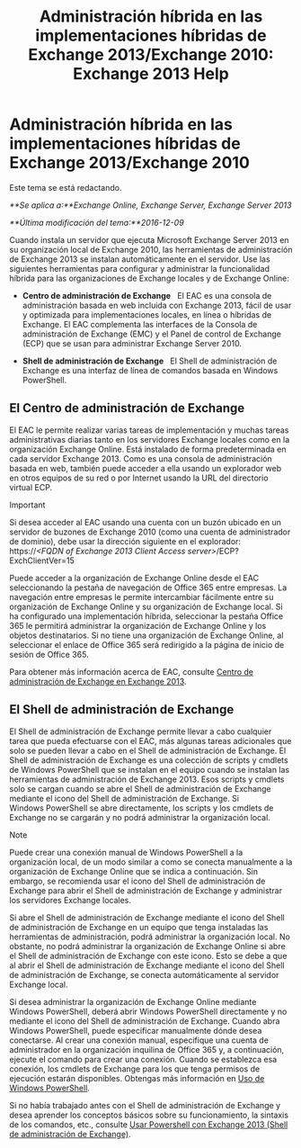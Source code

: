 ﻿---
title: 'Administración híbrida en las implementaciones híbridas de Exchange 2013/Exchange 2010: Exchange 2013 Help'
TOCTitle: Administración híbrida en las implementaciones híbridas de Exchange 2013/Exchange 2010
ms:assetid: 613ad2c2-bb7a-4810-b572-71945bd103f1
ms:mtpsurl: https://technet.microsoft.com/es-es/library/Dn393961(v=EXCHG.150)
ms:contentKeyID: 59637152
ms.date: 01/10/2018
mtps_version: v=EXCHG.150
ms.translationtype: HT
---

# Administración híbrida en las implementaciones híbridas de Exchange 2013/Exchange 2010

Este tema se está redactando.  

_**Se aplica a:**Exchange Online, Exchange Server, Exchange Server 2013_

_**Última modificación del tema:**2016-12-09_

Cuando instala un servidor que ejecuta Microsoft Exchange Server 2013 en su organización local de Exchange 2010, las herramientas de administración de Exchange 2013 se instalan automáticamente en el servidor. Use las siguientes herramientas para configurar y administrar la funcionalidad híbrida para las organizaciones de Exchange locales y de Exchange Online:

  - **Centro de administración de Exchange**   El EAC es una consola de administración basada en web incluida con Exchange 2013, fácil de usar y optimizada para implementaciones locales, en línea o híbridas de Exchange. El EAC complementa las interfaces de la Consola de administración de Exchange (EMC) y el Panel de control de Exchange (ECP) que se usan para administrar Exchange Server 2010.

  - **Shell de administración de Exchange**   El Shell de administración de Exchange es una interfaz de línea de comandos basada en Windows PowerShell.

## El Centro de administración de Exchange

El EAC le permite realizar varias tareas de implementación y muchas tareas administrativas diarias tanto en los servidores Exchange locales como en la organización Exchange Online. Está instalado de forma predeterminada en cada servidor Exchange 2013. Como es una consola de administración basada en web, también puede acceder a ella usando un explorador web en otros equipos de su red o por Internet usando la URL del directorio virtual ECP.


> [!IMPORTANT]
> Si desea acceder al EAC usando una cuenta con un buzón ubicado en un servidor de buzones de Exchange 2010 (como una cuenta de administrador de dominio), debe usar la dirección siguiente en el explorador:<BR>https://<EM>&lt;FQDN of Exchange 2013 Client Access server&gt;</EM>/ECP? ExchClientVer=15



Puede acceder a la organización de Exchange Online desde el EAC seleccionando la pestaña de navegación de Office 365 entre empresas. La navegación entre empresas le permite intercambiar fácilmente entre su organización de Exchange Online y su organización de Exchange local. Si ha configurado una implementación híbrida, seleccionar la pestaña Office 365 le permitirá administrar la organización de Exchange Online y los objetos destinatarios. Si no tiene una organización de Exchange Online, al seleccionar el enlace de Office 365 será redirigido a la página de inicio de sesión de Office 365.

Para obtener más información acerca de EAC, consulte [Centro de administración de Exchange en Exchange 2013](https://technet.microsoft.com/es-es/library/jj150562\(v=exchg.150\)).

## El Shell de administración de Exchange

El Shell de administración de Exchange permite llevar a cabo cualquier tarea que pueda efectuarse con el EAC, más algunas tareas adicionales que solo se pueden llevar a cabo en el Shell de administración de Exchange. El Shell de administración de Exchange es una colección de scripts y cmdlets de Windows PowerShell que se instalan en el equipo cuando se instalan las herramientas de administración de Exchange 2013. Esos scripts y cmdlets solo se cargan cuando se abre el Shell de administración de Exchange mediante el icono del Shell de administración de Exchange. Si Windows PowerShell se abre directamente, los scripts y los cmdlets de Exchange no se cargarán y no podrá administrar la organización local.


> [!NOTE]
> Puede crear una conexión manual de Windows PowerShell a la organización local, de un modo similar a como se conecta manualmente a la organización de Exchange Online que se indica a continuación. Sin embargo, se recomienda usar el icono del Shell de administración de Exchange para abrir el Shell de administración de Exchange y administrar los servidores Exchange locales.



Si abre el Shell de administración de Exchange mediante el icono del Shell de administración de Exchange en un equipo que tenga instaladas las herramientas de administración, podrá administrar la organización local. No obstante, no podrá administrar la organización de Exchange Online si abre el Shell de administración de Exchange con este icono. Esto se debe a que al abrir el Shell de administración de Exchange mediante el icono del Shell de administración de Exchange, se conecta automáticamente al servidor Exchange local.

Si desea administrar la organización de Exchange Online mediante Windows PowerShell, deberá abrir Windows PowerShell directamente y no mediante el icono del Shell de administración de Exchange. Cuando abra Windows PowerShell, puede especificar manualmente dónde desea conectarse. Al crear una conexión manual, especifique una cuenta de administrador en la organización inquilina de Office 365 y, a continuación, ejecute el comando para crear una conexión. Cuando se establezca esa conexión, los cmdlets de Exchange para los que tenga permisos de ejecución estarán disponibles. Obtengas más información en [Uso de Windows PowerShell](http://go.microsoft.com/fwlink/p/?linkid=209660).

Si no había trabajado antes con el Shell de administración de Exchange y desea aprender los conceptos básicos sobre su funcionamiento, la sintaxis de los comandos, etc., consulte [Usar Powershell con Exchange 2013 (Shell de administración de Exchange)](https://technet.microsoft.com/es-es/library/bb123778\(v=exchg.150\)).

